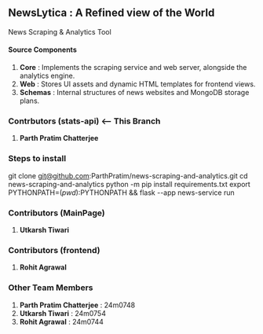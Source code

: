 ## NewsLytica : A Refined view of the World
News Scraping & Analytics Tool

#### Source Components
1. **Core** : Implements the scraping service and web server, alongside the analytics engine.
2. **Web** : Stores UI assets and dynamic HTML templates for frontend views.
3. **Schemas** : Internal structures of news websites and MongoDB storage plans.

### Contrbutors (stats-api) <-- This Branch
1. **Parth Pratim Chatterjee**


### Steps to install
git clone git@github.com:ParthPratim/news-scraping-and-analytics.git
cd news-scraping-and-analytics 
python -m pip install requirements.txt
export PYTHONPATH=$(pwd):$PYTHONPATH && flask --app news-service run 


### Contributors (MainPage)
1. **Utkarsh Tiwari**

### Contributors (frontend)
1. **Rohit Agrawal**

### Other Team Members
1. **Parth Pratim Chatterjee** : 24m0748
2. **Utkarsh Tiwari** : 24m0754
3. **Rohit Agrawal** : 24m0744

